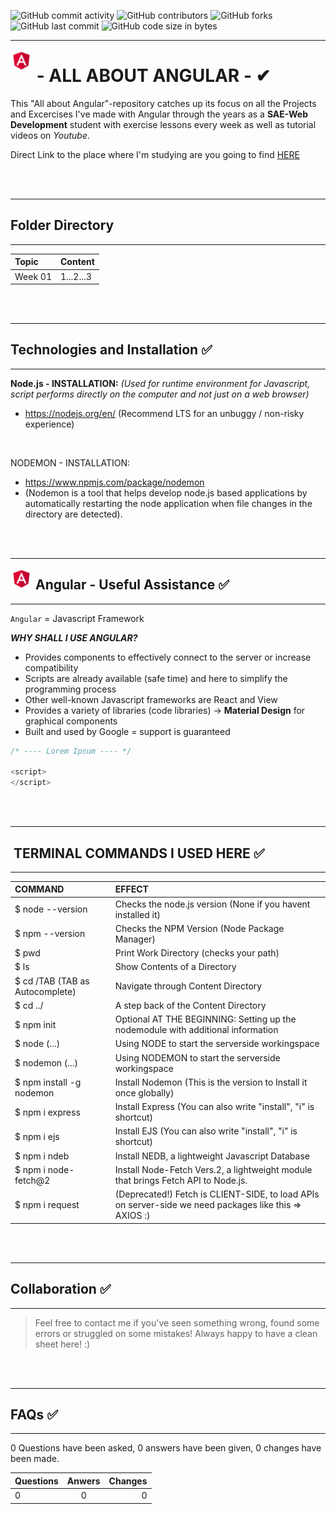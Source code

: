 ![GitHub commit activity](https://img.shields.io/github/commit-activity/m/Svendolin/All-about-Angular?style=for-the-badge) ![GitHub contributors](https://img.shields.io/github/contributors/svendolin/All-about-Angular?style=for-the-badge) ![GitHub forks](https://img.shields.io/github/forks/Svendolin/All-about-Angular?color=pink&style=for-the-badge) ![GitHub last commit](https://img.shields.io/github/last-commit/Svendolin/All-about-Angular?style=for-the-badge) ![GitHub code size in bytes](https://img.shields.io/github/languages/code-size/Svendolin/All-about-Angular?color=yellow&style=for-the-badge)


***
<img align="left" alt="JavaScript" width="35px" src="https://raw.githubusercontent.com/github/explore/80688e429a7d4ef2fca1e82350fe8e3517d3494d/topics/angular/angular.png" /> 



# &nbsp;- ALL ABOUT ANGULAR - ✔

This "All about Angular"-repository catches up its focus on all the Projects and Excercises I've made with Angular through the years as a **SAE-Web Development** student with exercise lessons every week as well as tutorial videos on _Youtube_.
        
Direct Link to the place where I'm studying are you going to find [HERE](https://www.sae.edu/che/de?utm_source=PS01&gclid=Cj0KCQjw-4SLBhCVARIsACrhWLVIaD_aUt7y4brT7tqMW9o7tskgb1vjQqJFkzQwkwdN_40_Ls7MgAEaAtXxEALw_wcB)



<br />
<br />


***
## Folder Directory
***

| Topic | Content  | 
|:--------------| :--------------|
| Week&nbsp;01 |  1...2...3 |


<br />
<br />

***
## Technologies and Installation ✅
***



**Node.js - INSTALLATION:** *(Used for runtime environment for Javascript, script performs directly on the computer and not just on a web browser)*
* https://nodejs.org/en/ (Recommend LTS for an unbuggy / non-risky experience)
<br />



NODEMON - INSTALLATION:
* https://www.npmjs.com/package/nodemon 
* (Nodemon is a tool that helps develop node.js based applications by automatically restarting the node application when file changes in the directory are detected).
<br />
<br />

***
<img align="left" alt="JavaScript" width="35px" src="https://raw.githubusercontent.com/github/explore/80688e429a7d4ef2fca1e82350fe8e3517d3494d/topics/angular/angular.png" /> 


## &nbsp;Angular - Useful Assistance ✅
***
``Angular`` = Javascript Framework

_**WHY SHALL I USE ANGULAR?**_

- Provides components to effectively connect to the server or increase compatibility
- Scripts are already available (safe time) and here to simplify the programming process
- Other well-known Javascript frameworks are React and View
- Provides a variety of libraries (code libraries) -> **Material Design** for graphical components
- Built and used by Google = support is guaranteed



```js
/* ---- Lorem Ipsum ---- */

<script>
</script>
```

<br />
<br />



***
## &nbsp;TERMINAL COMMANDS I USED HERE ✅
***

| COMMAND | EFFECT  | 
|:--------------| :--------------|
| $ node --version | Checks the node.js version (None if you havent installed it) |
| $ npm --version | Checks the NPM Version (Node Package Manager) |
| $ pwd | Print Work Directory (checks your path) |
| $ ls | Show Contents of a Directory |
| $ cd /TAB (TAB as Autocomplete) | Navigate through Content Directory |
| $ cd ../ | A step back of the Content Directory |
| $ npm init | Optional AT THE BEGINNING: Setting up the nodemodule with additional information |
| $ node (...) | Using NODE to start the serverside workingspace |
| $ nodemon (...)  | Using NODEMON to start the serverside workingspace |
| $ npm install -g nodemon  | Install Nodemon (This is the version to Install it once globally) |
| $ npm i express  | Install Express (You can also write "install", "i" is shortcut) |
| $ npm i ejs  | Install EJS (You can also write "install", "i" is shortcut) |
| $ npm i ndeb  | Install NEDB, a lightweight Javascript Database |
| $ npm i node-fetch@2  | Install Node-Fetch Vers.2, a lightweight module that brings Fetch API to Node.js. |
| $ npm i request  | (Deprecated!) Fetch is CLIENT-SIDE, to load APIs on server-side we need packages like this => AXIOS :) |


<br />
<br />


***
## Collaboration ✅
***
> Feel free to contact me if you've seen something wrong, found some errors or struggled on some mistakes! Always happy to have a clean sheet here! :)


<br />
<br />

***
## FAQs ✅
***
0 Questions have been asked, 0 answers have been given, 0 changes have been made.

| Questions | Anwers | Changes |
|:--------------|:-------------:|--------------:|
| 0 | 0 | 0 |
